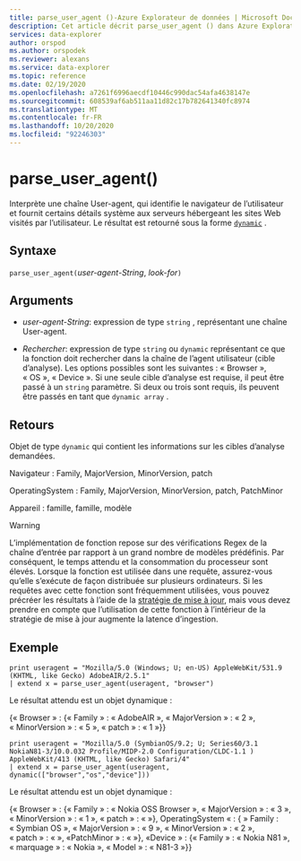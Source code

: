 ```yaml
---
title: parse_user_agent ()-Azure Explorateur de données | Microsoft Docs
description: Cet article décrit parse_user_agent () dans Azure Explorateur de données.
services: data-explorer
author: orspod
ms.author: orspodek
ms.reviewer: alexans
ms.service: data-explorer
ms.topic: reference
ms.date: 02/19/2020
ms.openlocfilehash: a7261f6996aecdf10446c990dac54afa4638147e
ms.sourcegitcommit: 608539af6ab511aa11d82c17b782641340fc8974
ms.translationtype: MT
ms.contentlocale: fr-FR
ms.lasthandoff: 10/20/2020
ms.locfileid: "92246303"
---
```

# <a name="parse_user_agent"></a>parse_user_agent()

Interprète une chaîne User-agent, qui identifie le navigateur de l’utilisateur et fournit certains détails système aux serveurs hébergeant les sites Web visités par l’utilisateur. Le résultat est retourné sous la forme [`dynamic`](./scalar-data-types/dynamic.md) . 

## <a name="syntax"></a>Syntaxe

`parse_user_agent(`*user-agent-String*, *look-for*`)`

## <a name="arguments"></a>Arguments

* *user-agent-String*: expression de type `string` , représentant une chaîne User-agent.

* *Rechercher*: expression de type `string` ou `dynamic` représentant ce que la fonction doit rechercher dans la chaîne de l’agent utilisateur (cible d’analyse). Les options possibles sont les suivantes : « Browser », « OS », « Device ». Si une seule cible d’analyse est requise, il peut être passé à un `string` paramètre.
Si deux ou trois sont requis, ils peuvent être passés en tant que `dynamic array` .

## <a name="returns"></a>Retours

Objet de type `dynamic` qui contient les informations sur les cibles d’analyse demandées.

Navigateur : Family, MajorVersion, MinorVersion, patch                 

OperatingSystem : Family, MajorVersion, MinorVersion, patch, PatchMinor             

Appareil : famille, famille, modèle

> [!WARNING]
> L’implémentation de fonction repose sur des vérifications Regex de la chaîne d’entrée par rapport à un grand nombre de modèles prédéfinis. Par conséquent, le temps attendu et la consommation du processeur sont élevés.
Lorsque la fonction est utilisée dans une requête, assurez-vous qu’elle s’exécute de façon distribuée sur plusieurs ordinateurs.
Si les requêtes avec cette fonction sont fréquemment utilisées, vous pouvez précréer les résultats à l’aide de la [stratégie de mise à jour](../management/updatepolicy.md), mais vous devez prendre en compte que l’utilisation de cette fonction à l’intérieur de la stratégie de mise à jour augmente la latence d’ingestion.
 
## <a name="example"></a>Exemple

```kusto
print useragent = "Mozilla/5.0 (Windows; U; en-US) AppleWebKit/531.9 (KHTML, like Gecko) AdobeAIR/2.5.1"
| extend x = parse_user_agent(useragent, "browser") 
```

Le résultat attendu est un objet dynamique :

{« Browser » : {« Family » : « AdobeAIR », « MajorVersion » : « 2 », « MinorVersion » : « 5 », « patch » : « 1 »}}

```kusto
print useragent = "Mozilla/5.0 (SymbianOS/9.2; U; Series60/3.1 NokiaN81-3/10.0.032 Profile/MIDP-2.0 Configuration/CLDC-1.1 ) AppleWebKit/413 (KHTML, like Gecko) Safari/4"
| extend x = parse_user_agent(useragent, dynamic(["browser","os","device"])) 
```

Le résultat attendu est un objet dynamique :

{« Browser » : {« Family » : « Nokia OSS Browser », « MajorVersion » : « 3 », « MinorVersion » : « 1 », « patch » : « »}, OperatingSystem « : { » Family : « Symbian OS », « MajorVersion » : « 9 », « MinorVersion » : « 2 », « patch » : « », «PatchMinor » : « »}, «Device » : {« Family » : « Nokia N81 », « marquage » : « Nokia », « Model » : « N81-3 »}}